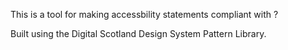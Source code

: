 This is a tool for making accessbility statements compliant with ?

Built using the Digital Scotland Design System Pattern Library.

